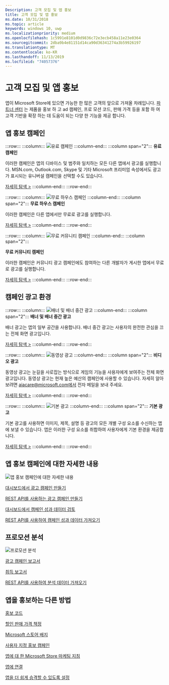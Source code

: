 ```yaml
---
Description: 고객 모집 및 앱 홍보
title: 고객 모집 및 앱 홍보
ms.date: 10/31/2018
ms.topic: article
keywords: windows 10, uwp
ms.localizationpriority: medium
ms.openlocfilehash: 1c5991e8101d0d9836c72e3ecb458a11e23e0364
ms.sourcegitcommit: 2dba9b4e81151d14ca90d36341274a3b59926197
ms.translationtype: MT
ms.contentlocale: ko-KR
ms.lasthandoff: 11/13/2019
ms.locfileid: "74057376"
---
```

# <a name="attract-customers-and-promote-your-apps"></a>고객 모집 및 앱 홍보

앱이 Microsoft Store에 있으면 가능한 한 많은 고객의 앞으로 가져올 차례입니다. [파트너 센터](https://partner.microsoft.com/dashboard) 는 제품을 홍보 하 고 ad 캠페인, 프로 모션 코드, 판매 가격 등을 포함 하 여 고객 기반을 확장 하는 데 도움이 되는 다양 한 기능을 제공 합니다.

## <a name="app-promotion-campaigns"></a>앱 홍보 캠페인

:::row:::
    :::column:::
        ![유료 캠페인](images/ads-paid-campaign.png)
    :::column-end:::
    :::column span="2":::
**유료 캠페인**

이러한 캠페인은 앱의 디바이스 및 범주와 일치하는 모든 다른 앱에서 광고를 실행합니다. MSN.com, Outlook.com, Skype 및 기타 Microsoft 프리미엄 속성에서도 광고가 표시되는 유니버설 캠페인을 선택할 수도 있습니다.

[자세히 탐색 >](create-an-ad-campaign-for-your-app.md)
    :::column-end:::
:::row-end:::

:::row:::
    :::column:::
        ![무료 하우스 캠페인](images/ads-house-campaign.png)
    :::column-end:::
    :::column span="2":::
**무료 하우스 캠페인**

이러한 캠페인은 다른 앱에서만 무료로 광고를 실행합니다.

[자세히 탐색 >](about-house-ads.md)
    :::column-end:::
:::row-end:::

:::row:::
    :::column:::
        ![무료 커뮤니티 캠페인](images/ads-community-campaign.png)
    :::column-end:::
    :::column span="2":::
    
**무료 커뮤니티 캠페인**

이러한 캠페인은 커뮤니티 광고 캠페인에도 참여하는 다른 개발자가 게시한 앱에서 무료로 광고를 실행합니다.

[자세히 탐색 >](create-an-ad-campaign-for-your-app.md)
    :::column-end:::
:::row-end:::

## <a name="ad-experiences-for-campaigns"></a>캠페인 광고 환경

:::row:::
    :::column:::
        ![배너 및 배너 중간 광고](images/ads-ban-example.png)
    :::column-end:::
    :::column span="2":::
**배너 및 배너 중간 광고**

배너 광고는 앱의 일부 공간을 사용합니다. 배너 중간 광고는 사용자의 완전한 관심을 끄는 전체 화면 광고입니다.

[자세히 탐색 >](../monetize/supported-ad-sizes-for-banner-ads.md)
    :::column-end:::
:::row-end:::

:::row:::
    :::column:::
        ![동영상 광고](images/ads-video-example.png)
    :::column-end:::
    :::column span="2":::
**비디오 광고**

동영상 광고는 눈길을 사로잡는 방식으로 게임의 기능을 사용자에게 보여주는 전체 화면 광고입니다. 동영상 광고는 현재 높은 예산의 캠페인에 사용할 수 있습니다. 자세히 알아보려면 aiacare@microsoft.com에서 전자 메일을 보내 주세요.

[자세히 탐색 >](../monetize/interstitial-ads.md)
    :::column-end:::
:::row-end:::

:::row:::
    :::column:::
        ![기본 광고](images/ads-native-example.png)
    :::column-end:::
    :::column span="2":::
**기본 광고**

기본 광고를 사용하면 이미지, 제목, 설명 등 광고의 모든 개별 구성 요소를 수신하는 앱에 보낼 수 있습니다. 앱은 이러한 구성 요소를 취합하여 사용자에게 기본 환경을 제공합니다.

[자세히 탐색 >](../monetize/native-ads.md)
    :::column-end:::
:::row-end:::

## <a name="learn-more-about-app-promotion-campaigns"></a>앱 홍보 캠페인에 대한 자세한 내용

![앱 홍보 캠페인에 대한 자세한 내용](images/app-promotion-campaigns.png)

[대시보드에서 광고 캠페인 만들기](create-an-ad-campaign-for-your-app.md)

[REST API를 사용하는 광고 캠페인 만들기](https://docs.microsoft.com/windows/uwp/monetize/run-ad-campaigns-using-windows-store-services)

[대시보드에서 캠페인 성과 데이터 검토](promote-your-app-report.md)

[REST API를 사용하여 캠페인 성과 데이터 가져오기](https://docs.microsoft.com/windows/uwp/monetize/)

## <a name="promotion-analytics"></a>프로모션 분석

![프로모션 분석](images/ads-promotion-analytics.png)

[광고 캠페인 보고서](promote-your-app-report.md)

[취득 보고서](acquisitions-report.md)

[REST API를 사용하여 분석 데이터 가져오기](https://docs.microsoft.com/windows/uwp/monetize/access-analytics-data-using-windows-store-services)

## <a name="other-ways-to-promote-your-app"></a>앱을 홍보하는 다른 방법

[홍보 코드](generate-promotional-codes.md)

[할인 판매 가격 책정](put-apps-and-add-ons-on-sale.md)

[Microsoft 스토어 배지](https://developer.microsoft.com/store/badges)

[사용자 지정 홍보 캠페인](create-a-custom-app-promotion-campaign.md)

[앱에 대 한 Microsoft Store 마케팅 지침](app-marketing-guidelines.md)

[앱에 연결](link-to-your-app.md)

[앱을 더 쉽게 승격할 수 있도록 설정](make-your-app-easier-to-promote.md)
